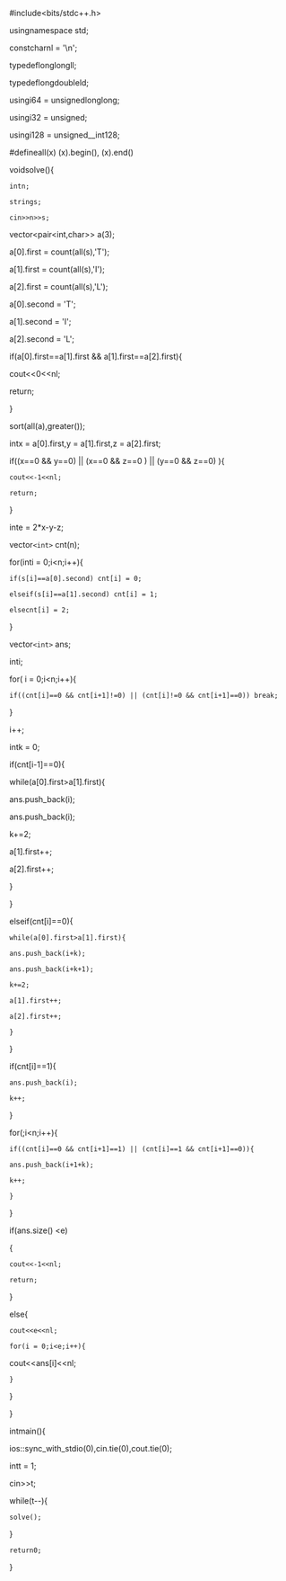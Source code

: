 #include<bits/stdc++.h>

usingnamespace std;

constcharnl = '\n';

  typedeflonglongll;

  typedeflongdoubleld;

usingi64 = unsignedlonglong;

usingi32 = unsigned;

usingi128 = unsigned__int128;

  #defineall(x) (x).begin(), (x).end()

voidsolve(){

    intn;

    strings;

    cin>>n>>s;

   vector<pair<int,char>> a(3);

a[0].first = count(all(s),'T');

a[1].first = count(all(s),'I');

a[2].first = count(all(s),'L');

a[0].second = 'T';

a[1].second = 'I';

a[2].second = 'L';

if(a[0].first==a[1].first && a[1].first==a[2].first){

cout<<0<<nl;

return;

}

sort(all(a),greater());

intx = a[0].first,y = a[1].first,z = a[2].first;

if((x==0 && y==0) || (x==0 && z==0 ) || (y==0 && z==0) ){

    cout<<-1<<nl;

    return;

}

inte = 2*x-y-z;

vector`<int>` cnt(n);

for(inti = 0;i<n;i++){

    if(s[i]==a[0].second) cnt[i] = 0;

    elseif(s[i]==a[1].second) cnt[i] = 1;

    elsecnt[i] = 2;

}

vector`<int>` ans;

inti;

for( i = 0;i<n;i++){

    if((cnt[i]==0 && cnt[i+1]!=0) || (cnt[i]!=0 && cnt[i+1]==0)) break;

}

i++;

intk = 0;

if(cnt[i-1]==0){

while(a[0].first>a[1].first){

ans.push_back(i);

ans.push_back(i);

k+=2;

a[1].first++;

a[2].first++;

}

}

elseif(cnt[i]==0){

    while(a[0].first>a[1].first){

    ans.push_back(i+k);

    ans.push_back(i+k+1);

    k+=2;

    a[1].first++;

    a[2].first++;

    }

}

if(cnt[i]==1){

    ans.push_back(i);

    k++;

}

for(;i<n;i++){

    if((cnt[i]==0 && cnt[i+1]==1) || (cnt[i]==1 && cnt[i+1]==0)){

    ans.push_back(i+1+k);

    k++;

    }

}

if(ans.size() <e)

{

    cout<<-1<<nl;

    return;

}

else{

    cout<<e<<nl;

    for(i = 0;i<e;i++){

cout<<ans[i]<<nl;

    }

}

}

intmain(){

ios::sync_with_stdio(0),cin.tie(0),cout.tie(0);

intt = 1;

cin>>t;

while(t--){

    solve();

}

    return0;

}
